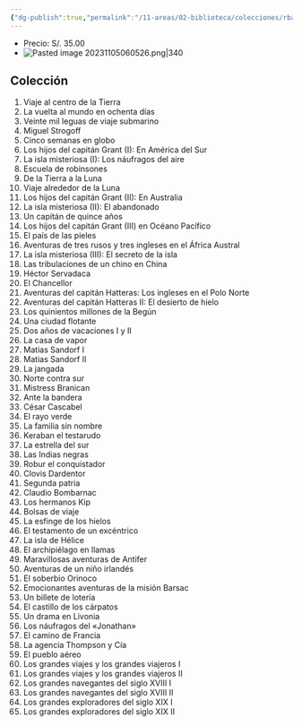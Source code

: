 ```yaml
---
{"dg-publish":true,"permalink":"/11-areas/02-biblioteca/colecciones/rba-biblioteca-julio-verne/","noteIcon":""}
---
```


- Precio: S/. 35.00
- ![Pasted image 20231105060526.png|340](/img/user/10%20Entrada%20%F0%9F%9B%92/%F0%9F%92%BE%20Adjuntos/Pasted%20image%2020231105060526.png)
## Colección
1. Viaje al centro de la Tierra
2. La vuelta al mundo en ochenta días
3. Veinte mil leguas de viaje submarino
4. Miguel Strogoff
5. Cinco semanas en globo
6. Los hijos del capitán Grant (I): En América del Sur
7. La isla misteriosa (I): Los náufragos del aire
8. Escuela de robinsones
9. De la Tierra a la Luna
10. Viaje alrededor de la Luna
11. Los hijos del capitán Grant (II): En Australia
12. La isla misteriosa (II): El abandonado
13. Un capitán de quince años
14. Los hijos del capitán Grant (III) en Océano Pacífico
15. El país de las pieles
16. Aventuras de tres rusos y tres ingleses en el África Austral
17. La isla misteriosa (III): El secreto de la isla
18. Las tribulaciones de un chino en China
19. Héctor Servadaca
20. El Chancellor
21. Aventuras del capitán Hatteras: Los ingleses en el Polo Norte
22. Aventuras del capitán Hatteras II: El desierto de hielo
23. Los quinientos millones de la Begún
24. Una ciudad flotante
25. Dos años de vacaciones I y II
26. La casa de vapor
27. Matias Sandorf I
28. Matias Sandorf II
29. La jangada
30. Norte contra sur
31. Mistress Branican
32. Ante la bandera
33. César Cascabel
34. El rayo verde
35. La familia sin nombre
36. Keraban el testarudo
37. La estrella del sur
38. Las Indias negras
39. Robur el conquistador
40. Clovis Dardentor
41. Segunda patria
42. Claudio Bombarnac
43. Los hermanos Kip
44. Bolsas de viaje
45. La esfinge de los hielos
46. El testamento de un excéntrico
47. La isla de Hélice
48. El archipiélago en llamas
49. Maravillosas aventuras de Antifer
50. Aventuras de un niño irlandés
51. El soberbio Orinoco
52. Emocionantes aventuras de la misión Barsac
53. Un billete de lotería
54. El castillo de los cárpatos
55. Un drama en Livonia
56. Los náufragos del «Jonathan»
57. El camino de Francia
58. La agencia Thompson y Cía
59. El pueblo aéreo
60. Los grandes viajes y los grandes viajeros I
61. Los grandes viajes y los grandes viajeros II
62. Los grandes navegantes del siglo XVIII I
63. Los grandes navegantes del siglo XVIII II
64. Los grandes exploradores del siglo XIX I
65. Los grandes exploradores del siglo XIX II